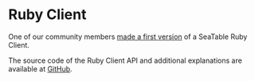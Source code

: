 # Ruby Client

One of our community members [made a first version](https://forum.seatable.com/t/seatable-ruby-ruby-gem-for-seatable/2366) of a SeaTable Ruby Client.

The source code of the Ruby Client API and additional explanations are available at [GitHub](https://github.com/viktorMarkevich/seatable_ruby).

